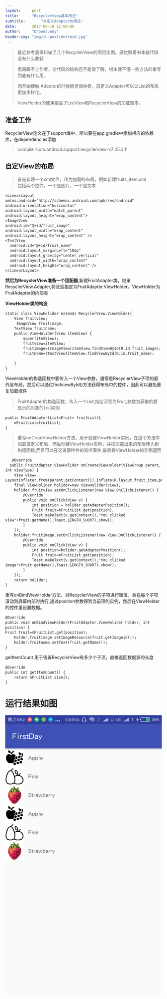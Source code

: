 ```yaml
---
layout:		post
title:		"RecyclerView基本用法"
subtitle:		"自定义Adapter的用法"
date:		2017-09-18 12:00:00
author:		"Droodsunny"
header-img: "img/in-post/Android.jpg"
---
```


> 最近参考着资料做了几个RecyclerView的项目实例。感觉照着书本敲代码没有什么收获 
> 
> 思路跟不上作者，对代码的结构还不是很了解，根本就不懂一些方法的重写到底有什么用。
> 
> 刚开始接触 Adapter的时候感觉很神奇，自定义Adapter可以让List的布局更加多样化。
><br/>
>
>ViewHolder的使用提高了ListView和RecyclerView的加载效率。



## 准备工作 
RecyclerView定义在了support库中，所以要在app.gradle中添加相应的依赖库，在dependencies添加

> compile 'com.android.support:recyclerview-v7:25.3.1'


## 自定View的布局
> 首先新建一个xml文件，作为加载的布局，例如新建fruits_item.xml  
> 包括两个控件，一个是图片，一个是文本
 
	<LinearLayout xmlns:android="http://schemas.android.com/apk/res/android"
    android:orientation="horizontal"
    android:layout_width="match_parent"
    android:layout_height="wrap_content">
	<ImageView
    android:id="@+id/fruit_image"
    android:layout_width="wrap_content"
    android:layout_height="wrap_content" />
    <TextView
      android:id="@+id/fruit_name"
      android:layout_marginLeft="10dp"
      android:layout_gravity="center_vertical"
      android:layout_width="wrap_content"
      android:layout_height="wrap_content" />
	</LinearLayout>



**然后为RecyclerView准备一个适配器**,新建FruitAdapter类，继承RecyclerView.Adapter,将泛型指定为FruitAdapter.ViewHolder。ViewHolder为FruitAdapter的内部类

**ViewHolder类的构造**  

	static class ViewHolider extends RecyclerView.ViewHolder{
        View fruitview;
         ImageView fruitimage;
        TextView fruitname;
        public ViewHolider(View itemView) {
            super(itemView);
            fruitview=itemView;
            fruitimage=(ImageView)itemView.findViewById(R.id.fruit_image);
            fruitname=(TextView)itemView.findViewById(R.id.fruit_name);

        }
    }



ViewHolder的构造函数中要传入一个View参数，通常是RecyclerView子项的最外层布局，然后可以通过findviewById()方法获得布局中的控件，因此可以避免重复加载控件

> FruitAdapter的构造函数，传入一个List,指定泛型为Fruit,参数为获取的要显示的对象的List实例
>
    public FruitAdapter(List<Fruit> fruitList){
        mFruitList=fruitList;
    }

>重写onCreatViewHolder方法，用于创建ViewHolder实例，在这个方法中加载自定义布局，然后创建ViewHolder实例，并把加载出来的布局传入到构造函数,而且可以在这设置控件的监听事件,最后将ViewHolder的实例返回
>

	   @Override
      public FruitAdapter.ViewHolider onCreateViewHolder(ViewGroup parent, int viewType) {
        View view= LayoutInflater.from(parent.getContext()).inflate(R.layout.fruit_item,parent,false);
        final ViewHolider holider=new ViewHolider(view);
        holider.fruitview.setOnClickListener(new View.OnClickListener() {
            @Override
            public void onClick(View v) {
                int position = holider.getAdapterPosition();
                Fruit fruit=mFruitList.get(position);
                Toast.makeText(v.getContext(),"You clicked view"+fruit.getName(),Toast.LENGTH_SHORT).show();
            }
        });
        holider.fruitimage.setOnClickListener(new View.OnClickListener() {
            @Override
            public void onClick(View v) {
                int position=holider.getAdapterPosition();
                Fruit fruit=mFruitList.get(position);
                Toast.makeText(v.getContext(),"You clicked image"+fruit.getName(),Toast.LENGTH_SHORT).show();
            }
        });
        return holider;
    }




重写onBindViewHolder方法，对RecyclerView的子项进行赋值，会在每个子项滚动到屏幕内部时执行,通过position参数得到当前项的实例，然后在ViewHolder的控件里设置数据。
> 
>
    @Override
    public void onBindViewHolder(FruitAdapter.ViewHolider holder, int position) {
    Fruit fruit=mFruitList.get(position);
        holder.fruitimage.setImageResource(fruit.getImageid());
        holder.fruitname.setText(fruit.getName());
    }

getItemCount 用于告诉RecyclerView有多少个子项，直接返回数据源的长度
> 
> 
    @Override
    public int getItemCount() {
        return mFruitList.size();
    }

# 运行结果如图
![](https://raw.githubusercontent.com/LuffyBySunny/LuffyBySunny.github.io/master/img/in-post/result.png)



		






